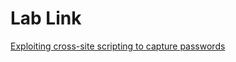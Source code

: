 # Lab Link

[Exploiting cross-site scripting to capture passwords](https://portswigger.net/web-security/cross-site-scripting/exploiting/lab-capturing-passwords)
